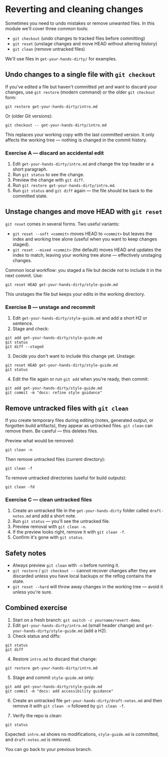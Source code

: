 # Reverting and cleaning changes

Sometimes you need to undo mistakes or remove unwanted files. In this module
we'll cover three common tools:

- `git checkout` (undo changes to tracked files before committing)
- `git reset` (unstage changes and move HEAD without altering history)
- `git clean` (remove untracked files)

We'll use files in `get-your-hands-dirty/` for examples.

## Undo changes to a single file with `git checkout`

If you've edited a file but haven't committed yet and want to discard your
changes, use `git restore` (modern command) or the older `git checkout` form:

```
git restore get-your-hands-dirty/intro.md
```

Or (older Git versions):

```
git checkout -- get-your-hands-dirty/intro.md
```

This replaces your working copy with the last committed version. It only affects
the working tree — nothing is changed in the commit history.

### Exercise A — discard an accidental edit

1. Edit `get-your-hands-dirty/intro.md` and change the top header or a short
   paragraph.
2. Run `git status` to see the change.
3. Preview the change with `git diff`.
4. Run `git restore get-your-hands-dirty/intro.md`.
5. Run `git status` and `git diff` again — the file should be back to the
   committed state.

## Unstage changes and move HEAD with `git reset`

`git reset` comes in several forms. Two useful variants:

- `git reset --soft <commit>` moves HEAD to `<commit>` but leaves the index and
  working tree alone (useful when you want to keep changes staged).
- `git reset --mixed <commit>` (the default) moves HEAD and updates the index to
  match, leaving your working tree alone — effectively unstaging changes.

Common local workflow: you staged a file but decide not to include it in the
next commit. Use:

```
git reset HEAD get-your-hands-dirty/style-guide.md
```

This unstages the file but keeps your edits in the working directory.

### Exercise B — unstage and recommit

1. Edit `get-your-hands-dirty/style-guide.md` and add a short H2 or sentence.
2. Stage and check:

```
git add get-your-hands-dirty/style-guide.md
git status
git diff --staged
```

3. Decide you don't want to include this change yet. Unstage:

```
git reset HEAD get-your-hands-dirty/style-guide.md
git status
```

4. Edit the file again or run `git add` when you're ready, then commit:

```
git add get-your-hands-dirty/style-guide.md
git commit -m "docs: refine style guidance"
```

## Remove untracked files with `git clean`

If you create temporary files during editing (notes, generated output, or
forgotten build artifacts), they appear as untracked files. `git clean` can
remove them. Be careful — this deletes files.

Preview what would be removed:

```
git clean -n
```

Then remove untracked files (current directory):

```
git clean -f
```

To remove untracked directories (useful for build outputs):

```
git clean -fd
```

### Exercise C — clean untracked files

1. Create an untracked file in the `get-your-hands-dirty` folder called
   `draft-notes.md` and add a short note.
2. Run `git status` — you'll see the untracked file.
3. Preview removal with `git clean -n`.
4. If the preview looks right, remove it with `git clean -f`.
5. Confirm it's gone with `git status`.

## Safety notes

- Always preview `git clean` with `-n` before running it.
- `git restore` / `git checkout --` cannot recover changes after they are
  discarded unless you have local backups or the reflog contains the state.
- `git reset --hard` will throw away changes in the working tree — avoid it
  unless you're sure.

## Combined exercise

1. Start on a fresh branch: `git switch -c yourname/revert-demo`.
2. Edit `get-your-hands-dirty/intro.md` (small header change) and
   `get-your-hands-dirty/style-guide.md` (add a H2).
3. Check status and diffs:

```
git status
git diff
```

4. Restore `intro.md` to discard that change:

```
git restore get-your-hands-dirty/intro.md
```

5. Stage and commit `style-guide.md` only:

```
git add get-your-hands-dirty/style-guide.md
git commit -m "docs: add accessibility guidance"
```

6. Create an untracked file `get-your-hands-dirty/draft-notes.md` and then
   remove it with `git clean -n` followed by `git clean -f`.

7. Verify the repo is clean:

```
git status
```

Expected: `intro.md` shows no modifications, `style-guide.md` is committed, and
`draft-notes.md` is removed.

You can go back to your previous branch.
